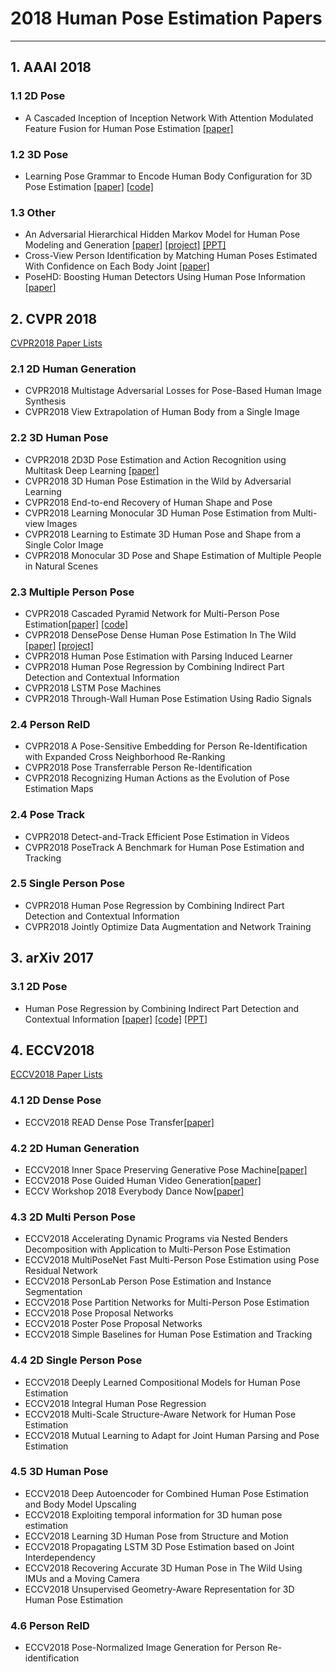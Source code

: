 # 2018  Human Pose Estimation Papers

----------

## 1. AAAI 2018
### 1.1  2D Pose
- A Cascaded Inception of Inception Network With Attention Modulated Feature Fusion for Human Pose Estimation [[paper]](https://www.aaai.org/ocs/index.php/AAAI/AAAI18/paper/view/17206)

### 1.2 3D Pose
- Learning Pose Grammar to Encode Human Body Configuration for 3D Pose Estimation [[paper]](https://arxiv.org/abs/1710.06513) [[code]](https://bitbucket.org/merayxu/3dpose_grammar/src/master/)

### 1.3 Other
- An Adversarial Hierarchical Hidden Markov Model for Human Pose Modeling and Generation [[paper]](http://homepages.rpi.edu/~zhaor/files/Zhao2018.pdf) [[project]](http://homepages.rpi.edu/~zhaor/publication/zhao2018/) [[PPT]](http://homepages.rpi.edu/~zhaor/files/Zhao2018_ppt.pdf)
- Cross-View Person Identification by Matching Human Poses Estimated With Confidence on Each Body Joint [[paper]](https://cse.sc.edu/~zheng37/documents/aaai18_cross_view.pdf)
- PoseHD: Boosting Human Detectors Using Human Pose Information [[paper]](http://xiuyuliang.cn/about/PoseHD.pdf)

## 2. CVPR 2018

[CVPR2018 Paper Lists](http://openaccess.thecvf.com/CVPR2018.py)

 ### 2.1 2D Human Generation
- CVPR2018 Multistage Adversarial Losses for Pose-Based Human Image Synthesis
- CVPR2018 View Extrapolation of Human Body from a Single Image
### 2.2 3D Human Pose
- CVPR2018 2D3D Pose Estimation and Action Recognition using Multitask Deep Learning [[paper]](https://arxiv.org/abs/1802.09232)
- CVPR2018 3D Human Pose Estimation in the Wild by Adversarial Learning
- CVPR2018 End-to-end Recovery of Human Shape and Pose
- CVPR2018 Learning Monocular 3D Human Pose Estimation from Multi-view Images
- CVPR2018 Learning to Estimate 3D Human Pose and Shape from a Single Color Image
- CVPR2018 Monocular 3D Pose and Shape Estimation of Multiple People in Natural Scenes
### 2.3 Multiple Person Pose
- CVPR2018 Cascaded Pyramid Network for Multi-Person Pose Estimation[[paper]](https://arxiv.org/abs/1711.07319) [[code]](https://github.com/chenyilun95/tf-cpn)
- CVPR2018 DensePose Dense Human Pose Estimation In The Wild [[paper]](https://arxiv.org/abs/1802.00434) [[project]](http://densepose.org/)
- CVPR2018 Human Pose Estimation with Parsing Induced Learner
- CVPR2018 Human Pose Regression by Combining Indirect Part Detection and Contextual Information
- CVPR2018 LSTM Pose Machines
- CVPR2018 Through-Wall Human Pose Estimation Using Radio Signals
### 2.4 Person ReID
- CVPR2018 A Pose-Sensitive Embedding for Person Re-Identification with Expanded Cross Neighborhood Re-Ranking
- CVPR2018 Pose Transferrable Person Re-Identification
- CVPR2018 Recognizing Human Actions as the Evolution of Pose Estimation Maps
### 2.4 Pose Track
- CVPR2018 Detect-and-Track Efficient Pose Estimation in Videos
- CVPR2018 PoseTrack A Benchmark for Human Pose Estimation and Tracking
### 2.5 Single Person Pose
- CVPR2018 Human Pose Regression by Combining Indirect Part Detection and Contextual Information
- CVPR2018 Jointly Optimize Data Augmentation and Network Training

## 3. arXiv 2017
### 3.1 2D Pose
- Human Pose Regression by Combining Indirect Part Detection and Contextual Information [[paper]](https://arxiv.org/abs/1710.02322) [[code]](https://github.com/dluvizon/pose-regression) [[PPT]](http://perso-etis.ensea.fr/luvizon/pluxml/talk_GDR_Isis.pdf)


## 4. ECCV2018
[ECCV2018 Paper Lists](http://openaccess.thecvf.com/ECCV2018.py)

### 4.1 2D Dense Pose
- ECCV2018 READ Dense Pose Transfer[[paper]](http://openaccess.thecvf.com/content_ECCV_2018/papers/Natalia_Neverova_Two_Stream__ECCV_2018_paper)

### 4.2 2D Human Generation

- ECCV2018 Inner Space Preserving Generative Pose Machine[[paper]](http://openaccess.thecvf.com/content_ECCV_2018/papers/Shuangjun_Liu_Inner_Space_Preserving_ECCV_2018_paper)
- ECCV2018 Pose Guided Human Video Generation[[paper]](http://openaccess.thecvf.com/content_ECCV_2018/papers/Ceyuan_Yang_Pose_Guided_Human_ECCV_2018_paper)
- ECCV Workshop 2018 Everybody Dance Now[[paper]](https://arxiv.org/abs/1808.07371)

### 4.3 2D Multi Person Pose

- ECCV2018 Accelerating Dynamic Programs via Nested Benders Decomposition with Application to Multi-Person Pose Estimation
- ECCV2018 MultiPoseNet Fast Multi-Person Pose Estimation using Pose Residual Network
- ECCV2018 PersonLab Person Pose Estimation and Instance Segmentation
- ECCV2018 Pose Partition Networks for Multi-Person Pose Estimation
- ECCV2018 Pose Proposal Networks
- ECCV2018 Poster Pose Proposal Networks
- ECCV2018 Simple Baselines for Human Pose Estimation and Tracking
### 4.4 2D Single Person Pose
- ECCV2018 Deeply Learned Compositional Models for Human Pose Estimation
- ECCV2018 Integral Human Pose Regression
- ECCV2018 Multi-Scale Structure-Aware Network for Human Pose Estimation
- ECCV2018 Mutual Learning to Adapt for Joint Human Parsing and Pose Estimation
### 4.5 3D Human Pose
- ECCV2018 Deep Autoencoder for Combined Human Pose Estimation and Body Model Upscaling
- ECCV2018 Exploiting temporal information for 3D human pose estimation
- ECCV2018 Learning 3D Human Pose from Structure and Motion
- ECCV2018 Propagating LSTM 3D Pose Estimation based on Joint Interdependency
- ECCV2018 Recovering Accurate 3D Human Pose in The Wild Using IMUs and a Moving Camera
- ECCV2018 Unsupervised Geometry-Aware Representation for 3D Human Pose Estimation

### 4.6 Person ReID

- ECCV2018 Pose-Normalized Image Generation for Person Re-identification